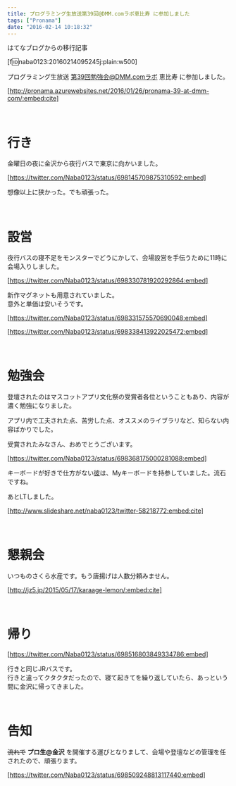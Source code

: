 ```yaml
---
title: プログラミング生放送第39回@DMM.comラボ恵比寿 に参加しました
tags: ["Pronama"]
date: "2016-02-14 10:18:32"
---
```


<div class="alert info">
はてなブログからの移行記事
</div>

[f:id:naba0123:20160214095245j:plain:w500]

プログラミング生放送 第39回勉強会@DMM.comラボ 恵比寿 に参加しました。

[http://pronama.azurewebsites.net/2016/01/26/pronama-39-at-dmm-com/:embed:cite]

<br>

<!-- more -->

# 行き

金曜日の夜に金沢から夜行バスで東京に向かいました。

[https://twitter.com/Naba0123/status/698145709875310592:embed]

想像以上に狭かった。でも頑張った。

<br>

# 設営

夜行バスの寝不足をモンスターでどうにかして、会場設営を手伝うために11時に会場入りしました。

[https://twitter.com/Naba0123/status/698330781920292864:embed]

新作マグネットも用意されていました。  
意外と単価は安いそうです。

[https://twitter.com/Naba0123/status/698331575570690048:embed]

[https://twitter.com/Naba0123/status/698338413922025472:embed]

<br>

# 勉強会

登壇されたのはマスコットアプリ文化祭の受賞者各位ということもあり、内容が濃く勉強になりました。

アプリ内で工夫された点、苦労した点、オススメのライブラリなど、知らない内容ばかりでした。

受賞されたみなさん、おめでとうございます。

[https://twitter.com/Naba0123/status/698368175000281088:embed]

キーボードが好きで仕方がない[彼](https://twitter.com/pmw1415)は、Myキーボードを持参していました。流石ですね。

あとLTしました。


[http://www.slideshare.net/naba0123/twitter-58218772:embed:cite]



<br>

# 懇親会

いつものさくら水産です。もう唐揚げは人数分頼みません。 

[http://jz5.jp/2015/05/17/karaage-lemon/:embed:cite]

<br>

# 帰り

[https://twitter.com/Naba0123/status/698516803849334786:embed]

行きと同じJRバスです。  
行きと違ってクタクタだったので、寝て起きてを繰り返していたら、あっという間に金沢に帰ってきました。

<br>

# 告知

<del>流れで</del> **プロ生@金沢** を開催する運びとなりまして、会場や登壇などの管理を任されたので、頑張ります。

[https://twitter.com/Naba0123/status/698509248813117440:embed]

<br>

